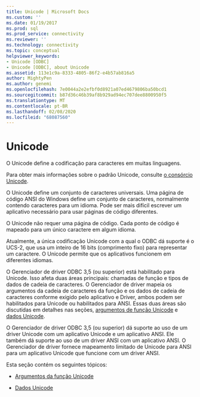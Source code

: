 ```yaml
---
title: Unicode | Microsoft Docs
ms.custom: ''
ms.date: 01/19/2017
ms.prod: sql
ms.prod_service: connectivity
ms.reviewer: ''
ms.technology: connectivity
ms.topic: conceptual
helpviewer_keywords:
- Unicode [ODBC]
- Unicode [ODBC], about Unicode
ms.assetid: 113e1c9a-8333-4805-86f2-e4b57ab816a5
author: MightyPen
ms.author: genemi
ms.openlocfilehash: 7e0044a2e2efbf0d8921a07ed4679806ba50bcd1
ms.sourcegitcommit: b87d36c46b39af8b929ad94ec707dee8800950f5
ms.translationtype: MT
ms.contentlocale: pt-BR
ms.lasthandoff: 02/08/2020
ms.locfileid: "68087560"
---
```

# <a name="unicode"></a>Unicode
O Unicode define a codificação para caracteres em muitas linguagens.  
  
 Para obter mais informações sobre o padrão Unicode, consulte [o consórcio Unicode](https://www.unicode.org).  
  
 O Unicode define um conjunto de caracteres universais. Uma página de código ANSI do Windows define um conjunto de caracteres, normalmente contendo caracteres para um idioma. Pode ser mais difícil escrever um aplicativo necessário para usar páginas de código diferentes.  
  
 O Unicode não requer uma página de código. Cada ponto de código é mapeado para um único caractere em algum idioma.  
  
 Atualmente, a única codificação Unicode com a qual o ODBC dá suporte é o UCS-2, que usa um inteiro de 16 bits (comprimento fixo) para representar um caractere. O Unicode permite que os aplicativos funcionem em diferentes idiomas.  
  
 O Gerenciador de driver ODBC 3,5 (ou superior) está habilitado para Unicode. Isso afeta duas áreas principais: chamadas de função e tipos de dados de cadeia de caracteres. O Gerenciador de driver mapeia os argumentos da cadeia de caracteres da função e os dados de cadeia de caracteres conforme exigido pelo aplicativo e Driver, ambos podem ser habilitados para Unicode ou habilitados para ANSI. Essas duas áreas são discutidas em detalhes nas seções, [argumentos de função Unicode](../../../odbc/reference/develop-app/unicode-function-arguments.md) e [dados Unicode](../../../odbc/reference/develop-app/unicode-data.md).  
  
 O Gerenciador de driver ODBC 3,5 (ou superior) dá suporte ao uso de um driver Unicode com um aplicativo Unicode e um aplicativo ANSI. Ele também dá suporte ao uso de um driver ANSI com um aplicativo ANSI. O Gerenciador de driver fornece mapeamento limitado de Unicode para ANSI para um aplicativo Unicode que funcione com um driver ANSI.  
  
 Esta seção contém os seguintes tópicos:  
  
-   [Argumentos da função Unicode](../../../odbc/reference/develop-app/unicode-function-arguments.md)  
  
-   [Dados Unicode](../../../odbc/reference/develop-app/unicode-data.md)
